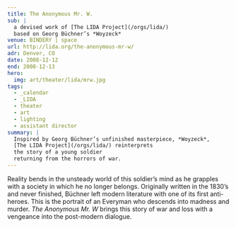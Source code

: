 ```yaml
---
title: The Anonymous Mr. W.
sub: |
  a devised work of [The LIDA Project](/orgs/lida/)
  based on Georg Büchner’s *Woyzeck*
venue: BINDERY | space
url: http://lida.org/the-anonymous-mr-w/
adr: Denver, CO
date: 2008-12-12
end: 2008-12-13
hero:
  img: art/theater/lida/mrw.jpg
tags:
  - _calendar
  - _LIDA
  - theater
  - art
  - lighting
  - assistant director
summary: |
  Inspired by Georg Büchner’s unfinished masterpiece, *Woyzeck*,
  [The LIDA Project](/orgs/lida/) reinterprets
  the story of a young soldier
  returning from the horrors of war.
---
```


Reality bends in the unsteady world of this soldier’s mind
as he grapples with a society in which he no longer belongs.
Originally written in the 1830’s and never finished,
Büchner left modern literature with one of its first anti-heroes.
This is the portrait of an Everyman
who descends into madness and murder.
*The Anonymous Mr. W* brings this story of war and loss
with a vengeance into the post-modern dialogue.
